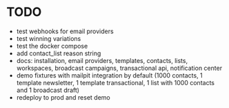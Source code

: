 # TODO

- test webhooks for email providers
- test winning variations
- test the docker compose
- add contact_list reason string
- docs: installation, email providers, templates, contacts, lists, workspaces, broadcast campaigns, transactional api, notification center
- demo fixtures with mailpit integration by default (1000 contacts, 1 template newsletter, 1 template transactional, 1 list with 1000 contacts and 1 broadcast draft)
- redeploy to prod and reset demo
